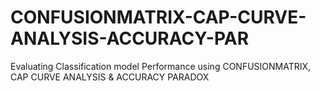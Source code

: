 # CONFUSIONMATRIX-CAP-CURVE-ANALYSIS-ACCURACY-PAR
Evaluating Classification model Performance using CONFUSIONMATRIX, CAP CURVE ANALYSIS &amp; ACCURACY PARADOX
